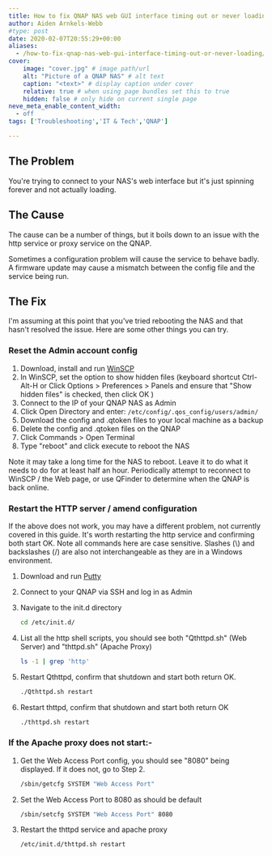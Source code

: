 ```yaml
---
title: How to fix QNAP NAS web GUI interface timing out or never loading
author: Aiden Arnkels-Webb
#type: post
date: 2020-02-07T20:55:29+00:00
aliases:
  - /how-to-fix-qnap-nas-web-gui-interface-timing-out-or-never-loading/
cover:
    image: "cover.jpg" # image path/url
    alt: "Picture of a QNAP NAS" # alt text
    caption: "<text>" # display caption under cover
    relative: true # when using page bundles set this to true
    hidden: false # only hide on current single page
neve_meta_enable_content_width:
  - off
tags: ['Troubleshooting','IT & Tech','QNAP']

---
```

## The Problem

You're trying to connect to your NAS's web interface but it's just spinning forever and not actually loading.

## The Cause

The cause can be a number of things, but it boils down to an issue with the http service or proxy service on the QNAP.

Sometimes a configuration problem will cause the service to behave badly. A firmware update may cause a mismatch between the config file and the service being run.

## The Fix

I'm assuming at this point that you've tried rebooting the NAS and that hasn't resolved the issue. Here are some other things you can try.

### Reset the Admin account config

1. Download, install and run [WinSCP](https://winscp.net/eng/index.php)
2. In WinSCP, set the option to show hidden files (keyboard shortcut Ctrl-Alt-H or Click Options > Preferences > Panels and ensure that "Show hidden files" is checked, then click OK )
3. Connect to the IP of your QNAP NAS as Admin
4. Click Open Directory and enter: `/etc/config/.qos_config/users/admin/`
5. Download the config and .qtoken files to your local machine as a backup
6. Delete the config and .qtoken files on the QNAP
7. Click Commands > Open Terminal
8. Type "reboot" and click execute to reboot the NAS

Note it may take a long time for the NAS to reboot. Leave it to do what it needs to do for at least half an hour. Periodically attempt to reconnect to WinSCP / the Web page, or use QFinder to determine when the QNAP is back online.

### Restart the HTTP server / amend configuration

If the above does not work, you may have a different problem, not currently covered in this guide. It's worth restarting the http service and confirming both start OK. Note all commands here are case sensitive. Slashes (\\) and backslashes (/) are also not interchangeable as they are in a Windows environment.

1. Download and run [Putty](https://www.putty.org/)
2. Connect to your QNAP via SSH and log in as Admin
3. Navigate to the init.d directory

    ``` bash
    cd /etc/init.d/ 
    ```

4. List all the http shell scripts, you should see both "Qthttpd.sh" (Web Server) and "thttpd.sh" (Apache Proxy)

    ```bash
    ls -1 | grep 'http'
    ```

5. Restart Qthttpd, confirm that shutdown and start both return OK.

    ```bash
    ./Qthttpd.sh restart
    ```

6. Restart thttpd, confirm that shutdown and start both return OK

    ```bash
    ./thttpd.sh restart
    ```

### If the Apache proxy does not start:-

1. Get the Web Access Port config, you should see "8080" being displayed. If it does not, go to Step 2.

    ```bash
    /sbin/getcfg SYSTEM "Web Access Port"
    ```

2. Set the Web Access Port to 8080 as should be default

    ```bash
    /sbin/setcfg SYSTEM "Web Access Port" 8080
    ```

3. Restart the thttpd service and apache proxy

    ```bash
    /etc/init.d/thttpd.sh restart
    ```
